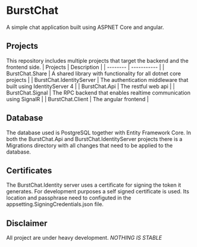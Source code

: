 # BurstChat
A simple chat application built using ASPNET Core and angular.

## Projects
This repository includes multiple projects that target the backend and the frontend side.
| Projects | Description |
| -------- | ----------- |
| BurstChat.Share | A shared library with functionality for all dotnet core projects |
| BurstChat.IdentityServer | The authentication middleware that built using IdentityServer 4 |
| BurstChat.Api | The restful web api |
| BurstChat.Signal | The RPC backend that enables realtime communication using SignalR |
| BurstChat.Client | The angular frontend |


## Database
The database used is PostgreSQL together with Entity Framework Core. In both the BurstChat.Api and BurstChat.IdentityServer projects there is a Migrations directory with all changes that need to be applied to the database.

## Certificates
The BurstChat.Identity server uses a certificate for signing the token it generates. For development purposes a self signed certificate is used. Its location and passphrase need to configuted in the appsetting.SigningCredentials.json file.

## Disclaimer
All project are under heavy development. *NOTHING IS STABLE*
